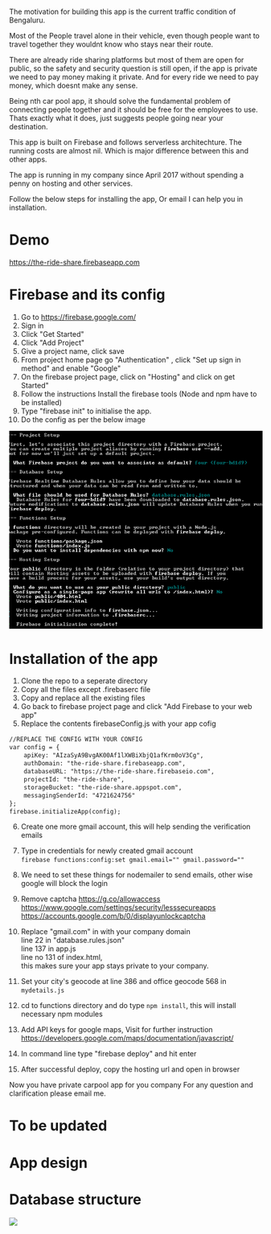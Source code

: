 The motivation for building this app is the current traffic condition of Bengaluru.

Most of the People travel alone in their vehicle, even though people want to travel together they wouldnt know who stays near their route.

There are already ride sharing platforms but most of them are open for public, so the safety and security question is still open, if the app is private we need to pay money making it private.
And for every ride we need to pay money, which doesnt make any sense.

Being nth car pool app, it should solve the fundamental problem of connecting people together and it should be free for the employees to use.
Thats exactly what it does, just suggests people going near your destination.

This app is built on Firebase and follows serverless architechture.
The running costs are almost nil. Which is major difference between this and other apps.

The app is running in my company since April 2017 without spending a penny on hosting and other services.

Follow the below steps for installing the app, Or email I can help you in installation.

# Demo
https://the-ride-share.firebaseapp.com


# Firebase and its config

1. Go to https://firebase.google.com/
2. Sign in
3. Click "Get Started"
4. Click "Add Project"
5. Give a project name, click save
6. From project home page go "Authentication" , click "Set up sign in method" and enable "Google"
7. On the firebase project page, click on "Hosting" and click on get Started"
8. Follow the instructions Install the firebase tools (Node and npm have to be installed)
9. Type "firebase init" to initialise the app.
10. Do the config as per the below image

![](installation/init.PNG)

# Installation of the app

1. Clone the repo to a seperate directory
2. Copy all the files except .firebaserc file
3. Copy and replace all the existing files
4. Go back to firebase project page and click "Add Firebase to your web app"
5. Replace the contents firebaseConfig.js with your app cofig
```
//REPLACE THE CONFIG WITH YOUR CONFIG
var config = {
    apiKey: "AIzaSyA9BvgAK00Af1lXWBiXbjQ1afKrm0oV3Cg",
    authDomain: "the-ride-share.firebaseapp.com",
    databaseURL: "https://the-ride-share.firebaseio.com",
    projectId: "the-ride-share",
    storageBucket: "the-ride-share.appspot.com",
    messagingSenderId: "4721624756"
};
firebase.initializeApp(config);

```
6. Create one more gmail account, this will help sending the verification emails
7. Type in credentials for newly created gmail account<br/>
``` firebase functions:config:set gmail.email="" gmail.password="" ```
8. We need to set these things for nodemailer to send emails, other wise google will block the login
9. Remove captcha https://g.co/allowaccess <br/>
	https://www.google.com/settings/security/lesssecureapps	 <br/>
    https://accounts.google.com/b/0/displayunlockcaptcha <br/>

10. Replace "gmail.com" in  with your company domain  <br/>
    line 22 in "database.rules.json" <br/> 
    line 137 in app.js <br/>
    line no 131 of index.html,<br/>
    this makes sure your app stays private to your company.
11. Set your city's geocode at line 386 and office geocode 568 in ``` mydetails.js ```
12. cd to functions directory and do type ``` npm install ```, this will install necessary npm modules
13. Add API keys for google maps, Visit for further instruction https://developers.google.com/maps/documentation/javascript/
14. In command line type "firebase deploy" and hit enter
15. After successful deploy, copy the hosting url and open in browser


Now you have private carpool app for you company
For any question and clarification please email me.

# To be updated
# App design 

# Database structure

![](installation/dbstructure.PNG)


